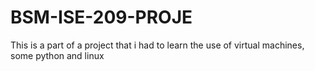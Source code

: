 # BSM-ISE-209-PROJE
This is a part of a project that i had to learn the use of virtual machines, some python and linux 
